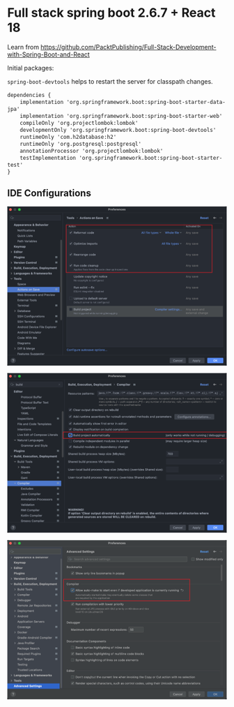 # Full stack spring boot 2.6.7 + React 18

Learn from https://github.com/PacktPublishing/Full-Stack-Development-with-Spring-Boot-and-React

Initial packages:

`spring-boot-devtools` helps to restart the server for classpath changes.

```
dependencies {
    implementation 'org.springframework.boot:spring-boot-starter-data-jpa'
    implementation 'org.springframework.boot:spring-boot-starter-web'
    compileOnly 'org.projectlombok:lombok'
    developmentOnly 'org.springframework.boot:spring-boot-devtools'
    runtimeOnly 'com.h2database:h2'
    runtimeOnly 'org.postgresql:postgresql'
    annotationProcessor 'org.projectlombok:lombok'
    testImplementation 'org.springframework.boot:spring-boot-starter-test'
}
```

## IDE Configurations

![actions on save](./screenshots/actions_on_save.png)

![auto build](./screenshots/auto_build.png)

![compiler auto](./screenshots/compiler_auto.png)